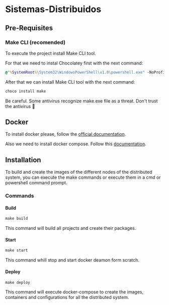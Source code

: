 # Sistemas-Distribuidos

## Pre-Requisites

### Make CLI (recomended)

To execute the project install Make CLI tool.

For that we need to instal Chocolatey first with the next command:

```cmd
@"%SystemRoot%\System32\WindowsPowerShell\v1.0\powershell.exe" -NoProfile -InputFormat None -ExecutionPolicy Bypass -Command "[System.Net.ServicePointManager]::SecurityProtocol = 3072; iex ((New-Object System.Net.WebClient).DownloadString('https://community.chocolatey.org/install.ps1'))" && SET "PATH=%PATH%;%ALLUSERSPROFILE%\chocolatey\bin"
```

After that we can install Make CLI tool with the next command:

```cmd
choco install make
```

Be careful. Some antivirus recognize make.exe file as a threat. Don't trust the antivirus 🤣

## Docker

To install docker please, follow the [official documentation](https://docs.docker.com/desktop/install/windows-install/ "Docker Doc").

Also we need to install docker compose. Follow this [documentation](https://docs.docker.com/compose/install/other/).

## Installation

To build and create the images of the different nodes of the distributed system, you can execute the make commands or execute them in a cmd or powershell command prompt.

### Commands

#### Build

```cmd
make build
```

This command will build all projects and create their packages.

#### Start

```cmd
make start
```

This command whill stop and start docker deamon form scratch.

#### Deploy

```cmd
make deploy
```

This command will execute docker-compose to create the images, containers and configurations for all the distributed system.
